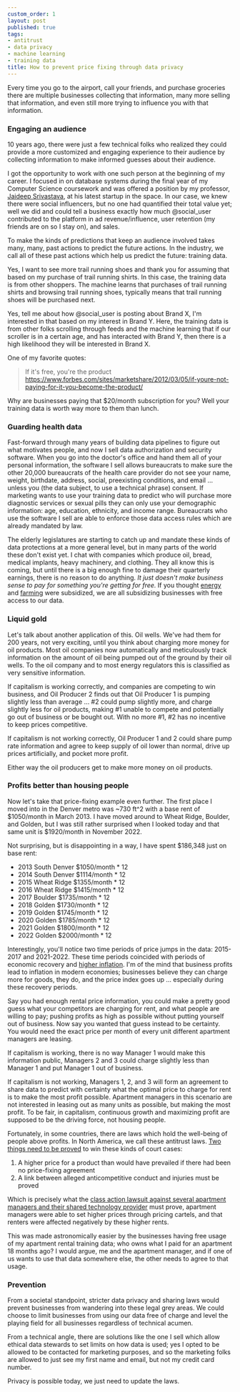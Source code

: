 ```yaml
---
custom_order: 1
layout: post
published: true
tags:
- antitrust
- data privacy
- machine learning
- training data
title: How to prevent price fixing through data privacy
---
```

Every time you go to the airport, call your friends, and purchase groceries there are multiple
businesses collecting that information, many more selling that information, and even still more
trying to influence you with that information.

### Engaging an audience
10 years ago, there were just a few technical folks who realized they could provide a more customized and engaging
experience to their audience by collecting information to make informed guesses about their audience.

I got the opportunity to work with one such person at the beginning of my career.
I focused in on database systems during the final year of my Computer Science coursework and was offered a position
by my professor, [Jaideep Srivastava](https://www.crunchbase.com/person/jaideep-srivastava), at his latest startup
in the space. In our case, we knew there were social influencers, but no one had quantified their total value yet;
well we did and could tell a business exactly how much @social_user contributed to the platform in ad revenue/influence,
user retention (my friends are on so I stay on), and sales.

To make the kinds of predictions that keep an audience involved takes many, many, past actions to predict the
future actions. In the industry, we call all of these past actions which help us predict the future:
training data.

Yes, I want to see more trail running shoes and thank you for assuming that based on my purchase of trail running shirts.
In this case, the training data is from other shoppers. The machine learns that purchases of trail running shirts
and browsing trail running shoes, typically means that trail running shoes will be purchased next.

Yes, tell me about how @social_user is posting about Brand X, I'm interested in that based on my interest in Brand Y.
Here, the training data is from other folks scrolling through feeds and the machine learning that if
our scroller is in a certain age, and has interacted with Brand Y, then there is a high likelihood they will
be interested in Brand X.

One of my favorite quotes:
> If it's free, you're the product
<https://www.forbes.com/sites/marketshare/2012/03/05/if-youre-not-paying-for-it-you-become-the-product/>

Why are businesses paying that $20/month subscription for you? Well your training data is worth way
more to them than lunch.

### Guarding health data
Fast-forward through many years of building data pipelines to figure out what motivates people, and
now I sell data authorization and security software. When you go into the doctor's office
and hand them all of your personal information, the software I sell allows bureaucrats to make sure the other
20,000 bureaucrats of the health care provider do not see your name, weight, birthdate, address, social,
preexisting conditions, and email ... unless you (the data subject, to use a technical phrase) consent.
If marketing wants to use your training data to predict who will purchase more diagnostic services
or sexual pills they can only use your demographic information: age, education, ethnicity, and income range.
Bureaucrats who use the software I sell are able to enforce those data access rules which are already mandated by law.

The elderly legislatures are starting to catch up and mandate these kinds of data protections at a more general level,
but in many parts of the world these don't exist yet. I chat with companies which produce oil, bread,
medical implants, heavy machinery, and clothing. They all know this is coming, but until there is a big
enough fine to damage their quarterly earnings, there is no reason to do anything.
_It just doesn't make business sense to pay for something you're getting for free._
If you thought [energy](https://www.imf.org/en/Topics/climate-change/energy-subsidies) and
[farming](https://www.nal.usda.gov/legacy/topics/agricultural-subsidies) were subsidized,
we are all subsidizing businesses with free access to our data.

### Liquid gold
Let's talk about another application of this. Oil wells. We've had them for 200 years, not very exciting, until
you think about charging more money for oil products. Most oil companies now automatically and meticulously track
information on the amount of oil being pumped out of the ground by their oil wells. To the oil company and to most
energy regulators this is classified as very sensitive information.

If capitalism is working correctly, and companies are competing to win business, and Oil Producer 2 finds
out that Oil Producer 1 is pumping slightly less than average ... #2 could pump slightly more, and charge slightly less
for oil products, making #1 unable to compete and potentially go out of business or be bought out.
With no more #1, #2 has no incentive to keep prices competitive.

If capitalism is not working correctly, Oil Producer 1 and 2 could share pump rate information and agree to
keep supply of oil lower than normal, drive up prices artificially, and pocket more profit.

Either way the oil producers get to make more money on oil products.

### Profits better than housing people
Now let's take that price-fixing example even further.
The first place I moved into in the Denver metro was ~730 ft^2 with a base rent of $1050/month in March 2013.
I have moved around to Wheat Ridge, Boulder, and Golden, but I was still rather surprised when I looked today
and that same unit is $1920/month in November 2022.

Not surprising, but is disappointing in a way,
I have spent $186,348 just on base rent:
+ 2013 South Denver $1050/month * 12
+ 2014 South Denver $1114/month * 12
+ 2015 Wheat Ridge $1355/month * 12
+ 2016 Wheat Ridge $1415/month * 12
+ 2017 Boulder $1735/month * 12
+ 2018 Golden $1730/month * 12
+ 2019 Golden $1745/month * 12
+ 2020 Golden $1785/month * 12
+ 2021 Golden $1800/month * 12
+ 2022 Golden $2000/month * 12

Interestingly, you'll notice two time periods of price jumps in the data: 2015-2017 and 2021-2022.
These time periods coincided with periods of economic recovery and
[higher inflation](https://www.macrotrends.net/countries/USA/united-states/inflation-rate-cpi).
I'm of the mind that business profits lead to inflation in modern economies;
businesses believe they can charge more for goods, they do, and the price index goes up
... especially during these recovery periods.

Say you had enough rental price information, you could make a pretty good guess what your competitors are
charging for rent, and what people are willing to pay; pushing profits as high as possible
without putting yourself out of business. Now say you wanted that guess instead to be certainty.
You would need the exact price per month of every unit different apartment managers are leasing.

If capitalism is working, there is no way Manager 1 would make this information public, Managers 2 and 3 could
charge slightly less than Manager 1 and put Manager 1 out of business.

If capitalism is not working, Managers 1, 2, and 3 will form an agreement to share data to predict with
certainty what the optimal price to charge for rent is to make the most profit possible.
Apartment managers in this scenario are not interested in leasing out as many units as possible,
but making the most profit. To be fair, in capitalism, continuous growth and maximizing profit are supposed
to be the driving force, not housing people.

Fortunately, in some countries, there are laws which hold the well-being of people above profits.
In North America, we call these antitrust laws.
[Two things need to be proved](https://www.bonalaw.com/insights/legal-resources/the-elements-of-antitrust-injury-a-two-prong-test)
to win these kinds of court cases:
1. A higher price for a product than would have prevailed if there had been no price-fixing agreement
2. A link between alleged anticompetitive conduct and injuries must be proved

Which is precisely what the
[class action lawsuit against several apartment managers and their shared technology provider](https://news.bloomberglaw.com/esg/realpage-major-landlords-face-antitrust-lawsuit-over-rent-spike)
must prove, apartment managers were able to set higher prices through pricing cartels, and that renters
were affected negatively by these higher rents.

This was made astronomically easier by the businesses
having free usage of my apartment rental training data; who owns what I paid for an apartment 18 months ago?
I would argue, me and the apartment manager, and if one of us wants to use that data somewhere else,
the other needs to agree to that usage.

### Prevention
From a societal standpoint, stricter data privacy and sharing laws would prevent businesses from wandering into these
legal grey areas. We could choose to limit businesses from using our data free of charge and level the
playing field for all businesses regardless of technical acumen.

From a technical angle, there are solutions like the one I sell which allow
ethical data stewards to set limits on how data is used; yes I opted to be allowed to be contacted for marketing
purposes, and so the marketing folks are allowed to just see my first name and email, but not my credit card number.

Privacy is possible today, we just need to update the laws.
